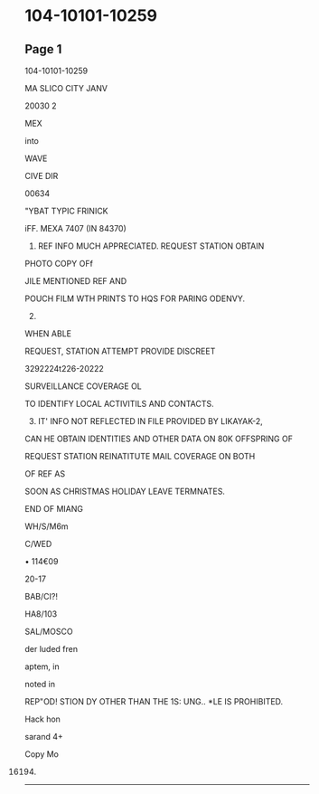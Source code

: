 # 104-10101-10259

## Page 1

104-10101-10259

MA SLICO CITY JANV

20030 2

MEX

into

WAVE

CIVE DIR

00634

"YBAT TYPIC FRINICK

iFF. MEXA 7407 (IN 84370)

1. REF INFO MUCH APPRECIATED. REQUEST STATION OBTAIN

PHOTO COPY OFf

JILE MENTIONED REF AND

POUCH FILM WTH PRINTS TO HQS FOR PARING ODENVY.

2.

WHEN ABLE

REQUEST, STATION ATTEMPT PROVIDE DISCREET

3292224t226-20222

SURVEILLANCE COVERAGE OL

TO IDENTIFY LOCAL ACTIVITILS AND CONTACTS.

3. IT' INFO NOT REFLECTED IN FILE PROVIDED BY LIKAYAK-2,

CAN HE OBTAIN IDENTITIES AND OTHER DATA ON 80K OFFSPRING OF

REQUEST STATION REINATITUTE MAIL COVERAGE ON BOTH

OF REF AS

SOON AS CHRISTMAS HOLIDAY LEAVE TERMNATES.

END OF MIANG

WH/S/M6m

C/WED

• 114€09

20-17

BAB/CI?!

HA8/103

SAL/MOSCO

der luded fren

aptem, in

noted in

REP"OD! STION DY OTHER THAN THE 1S: UNG.. *LE IS PROHIBITED.

Hack hon

sarand 4+

Copy Mo

16194.

---

